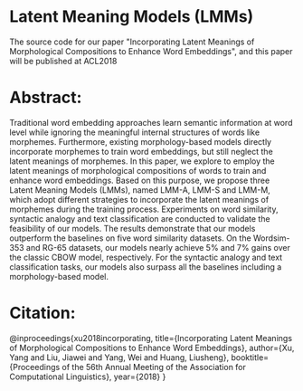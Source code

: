# Latent Meaning Models (LMMs)
The source code for our paper "Incorporating Latent Meanings of Morphological Compositions to Enhance Word Embeddings", and this paper will be published at ACL2018

# Abstract:

Traditional word embedding approaches learn semantic information at word level while ignoring the meaningful internal structures of words like morphemes. Furthermore, existing morphology-based models directly incorporate morphemes to train word embeddings, but still neglect the latent meanings of morphemes. In this paper, we explore to employ the latent meanings of morphological compositions of words to train and enhance word embeddings. Based on this purpose, we propose three Latent Meaning Models (LMMs), named LMM-A, LMM-S and LMM-M, which adopt different strategies to incorporate the latent meanings of morphemes during the training process. Experiments on word similarity, syntactic analogy and text classification are conducted to validate the feasibility of our models. The results demonstrate that our models outperform the baselines on five word similarity datasets. On the Wordsim-353 and RG-65 datasets, our models nearly achieve 5% and 7% gains over  the classic CBOW model, respectively. For the syntactic analogy and text classification tasks, our models also surpass all the baselines including a morphology-based model.

# Citation:

@inproceedings{xu2018incorporating,
  title={Incorporating Latent Meanings of Morphological Compositions to Enhance Word Embeddings},
  author={Xu, Yang and Liu, Jiawei and Yang, Wei and Huang, Liusheng},
  booktitle={Proceedings of the 56th Annual Meeting of the Association for Computational Linguistics},
  year={2018}
}
